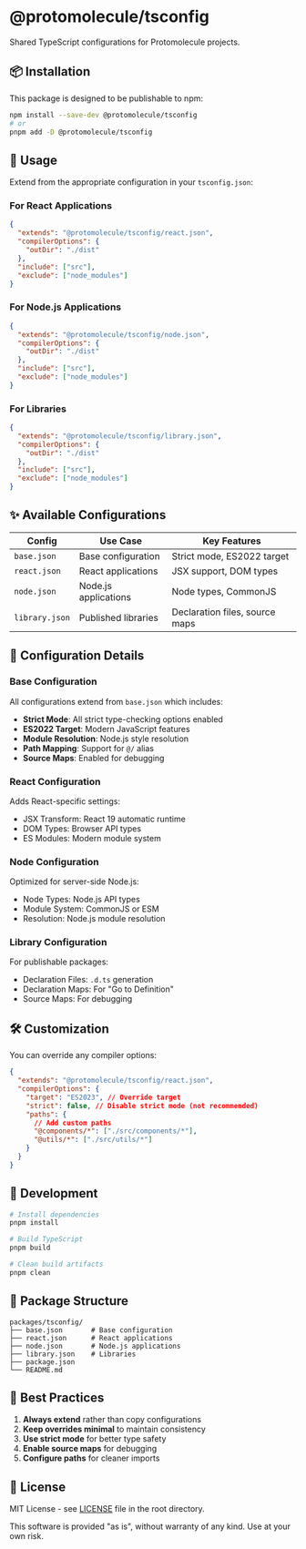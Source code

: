 # @protomolecule/tsconfig

Shared TypeScript configurations for Protomolecule projects.

## 📦 Installation

This package is designed to be publishable to npm:

```bash
npm install --save-dev @protomolecule/tsconfig
# or
pnpm add -D @protomolecule/tsconfig
```

## 🚀 Usage

Extend from the appropriate configuration in your `tsconfig.json`:

### For React Applications

```json
{
  "extends": "@protomolecule/tsconfig/react.json",
  "compilerOptions": {
    "outDir": "./dist"
  },
  "include": ["src"],
  "exclude": ["node_modules"]
}
```

### For Node.js Applications

```json
{
  "extends": "@protomolecule/tsconfig/node.json",
  "compilerOptions": {
    "outDir": "./dist"
  },
  "include": ["src"],
  "exclude": ["node_modules"]
}
```

### For Libraries

```json
{
  "extends": "@protomolecule/tsconfig/library.json",
  "compilerOptions": {
    "outDir": "./dist"
  },
  "include": ["src"],
  "exclude": ["node_modules"]
}
```

## ✨ Available Configurations

| Config         | Use Case             | Key Features                   |
| -------------- | -------------------- | ------------------------------ |
| `base.json`    | Base configuration   | Strict mode, ES2022 target     |
| `react.json`   | React applications   | JSX support, DOM types         |
| `node.json`    | Node.js applications | Node types, CommonJS           |
| `library.json` | Published libraries  | Declaration files, source maps |

## 📝 Configuration Details

### Base Configuration

All configurations extend from `base.json` which includes:

- **Strict Mode**: All strict type-checking options enabled
- **ES2022 Target**: Modern JavaScript features
- **Module Resolution**: Node.js style resolution
- **Path Mapping**: Support for `@/` alias
- **Source Maps**: Enabled for debugging

### React Configuration

Adds React-specific settings:

- JSX Transform: React 19 automatic runtime
- DOM Types: Browser API types
- ES Modules: Modern module system

### Node Configuration

Optimized for server-side Node.js:

- Node Types: Node.js API types
- Module System: CommonJS or ESM
- Resolution: Node.js module resolution

### Library Configuration

For publishable packages:

- Declaration Files: `.d.ts` generation
- Declaration Maps: For "Go to Definition"
- Source Maps: For debugging

## 🛠️ Customization

You can override any compiler options:

```json
{
  "extends": "@protomolecule/tsconfig/react.json",
  "compilerOptions": {
    "target": "ES2023", // Override target
    "strict": false, // Disable strict mode (not recommended)
    "paths": {
      // Add custom paths
      "@components/*": ["./src/components/*"],
      "@utils/*": ["./src/utils/*"]
    }
  }
}
```

## 🔧 Development

```bash
# Install dependencies
pnpm install

# Build TypeScript
pnpm build

# Clean build artifacts
pnpm clean
```

## 📁 Package Structure

```text
packages/tsconfig/
├── base.json       # Base configuration
├── react.json      # React applications
├── node.json       # Node.js applications
├── library.json    # Libraries
├── package.json
└── README.md
```

## 🎯 Best Practices

1. **Always extend** rather than copy configurations
2. **Keep overrides minimal** to maintain consistency
3. **Use strict mode** for better type safety
4. **Enable source maps** for debugging
5. **Configure paths** for cleaner imports

## 📄 License

MIT License - see [LICENSE](../../LICENSE) file in the root directory.

This software is provided "as is", without warranty of any kind. Use at your own risk.

